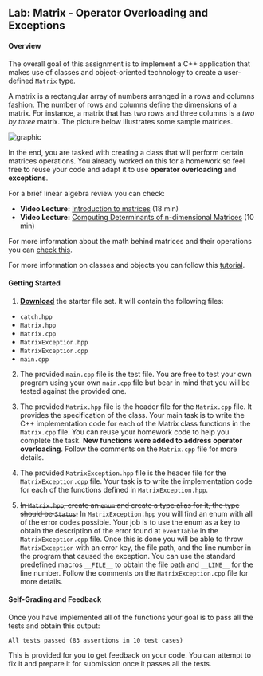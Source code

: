 ## Lab: Matrix - Operator Overloading and Exceptions

#### Overview
The overall goal of this assignment is to implement a C++ application that makes use of classes and object-oriented technology to create a user-defined `Matrix` type.

A matrix is a rectangular array of numbers arranged in a rows and columns fashion. The number of rows and columns define the dimensions of a matrix. For instance, a matrix that has two rows and three columns is a *two by three* matrix. The picture below illustrates some sample matrices.

![graphic](https://github.com/xaviermerino/ECE2551-SoftHardDesign/blob/master/Homework-2/matrices.png?raw=true)

In the end, you are tasked with creating a class that will perform certain matrices operations. You already worked on this for a homework so feel free to reuse your code and adapt it to use **operator overloading** and **exceptions**.

For a brief linear algebra review you can check:
* **Video Lecture:** [Introduction to matrices](https://youtu.be/GguVxHgTv0s) (18 min)
* **Video Lecture:** [Computing Determinants of n-dimensional Matrices](https://youtu.be/nbHdSaQu8BI) (10 min)

For more information about the math behind matrices and their operations you can [check this](https://www.khanacademy.org/math/precalculus/precalc-matrices).

For more information on classes and objects you can follow this [tutorial](https://github.com/xaviermerino/ECE2551-SoftHardDesign/blob/master/Homework-2/tutorial-classes-objects.pdf?raw=true).

#### Getting Started

1. **[Download](https://github.com/xaviermerino/ECE2551-SoftHardDesign/blob/master/Lab-Matrix/starter.zip?raw=true)** the starter file set. It will contain the following files:
  * `catch.hpp`
  * `Matrix.hpp`
  * `Matrix.cpp`
  * `MatrixException.hpp`
  * `MatrixException.cpp`
  * `main.cpp`

2. The provided `main.cpp` file is the test file. You are free to test your own program using your own `main.cpp` file but bear in mind that you will be tested against the provided one.

3. The provided `Matrix.hpp` file is the header file for the `Matrix.cpp` file. It provides the specification of the class. Your main task is to write the C++ implementation code for each of the Matrix class functions in the `Matrix.cpp` file. You can reuse your homework code to help you complete the task. **New functions were added to address operator overloading**. Follow the comments on the `Matrix.cpp` file for more details.

3. The provided `MatrixException.hpp` file is the header file for the `MatrixException.cpp` file. Your task is to write the implementation code for each of the functions defined in `MatrixException.hpp`.  

5. ~~In `Matrix.hpp`, create an `enum` and create a type alias for it, the type should be `Status`.~~ In `MatrixException.hpp` you will find an enum with all of the error codes possible. Your job is to use the enum as a key to obtain the description of the error found at `eventTable` in the  `MatrixException.cpp` file. Once this is done you will be able to throw `MatrixException` with an error key, the file path, and the line number in the program that caused the exception. You can use the standard predefined macros `__FILE__` to obtain the file path and `__LINE__` for the line number. Follow the comments on the `MatrixException.cpp` file for more details.


#### Self-Grading and Feedback
Once you have implemented all of the functions your goal is to pass all the tests and obtain this output:

```
All tests passed (83 assertions in 10 test cases)
```

This is provided for you to get feedback on your code. You can attempt to fix it and prepare it for submission once it passes all the tests.
